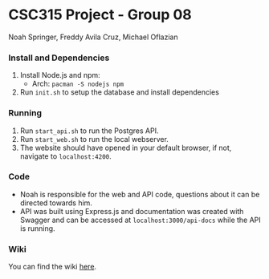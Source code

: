 # CSC315 Project - Group 08
Noah Springer, Freddy Avila Cruz, Michael Oflazian
### Install and Dependencies
1. Install Node.js and npm:
   - Arch: `pacman -S nodejs npm`
2. Run `init.sh` to setup the database and install dependencies
### Running
1. Run `start_api.sh` to run the Postgres API.
2. Run `start_web.sh` to run the local webserver.
3. The website should have opened in your default browser, if not, navigate to `localhost:4200`.

### Code
- Noah is responsible for the web and API code, questions about it can be directed towards him.
- API was built using Express.js and documentation was created with Swagger and can be accessed at `localhost:3000/api-docs` while the API is running.

### Wiki
You can find the wiki [here](https://github.com/TCNJ-degoodj/project-group08/wiki).
